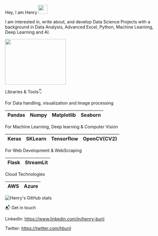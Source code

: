 Hey, I am Henry <img src="https://raw.githubusercontent.com/MartinHeinz/MartinHeinz/master/wave.gif" width="30px">

I am interested in, write about, and develop Data Science Projects with a background in Data Analysis, Advanced Excel, Python, Machine Learning, Deep Learning and AI.

<img src="https://user-images.githubusercontent.com/19470424/124124429-14d3e700-da81-11eb-9cc9-aecd4753ae9e.gif" width="200" height="150">

Libraries & Tools👇

For Data handling, visualization and Image processing

| Pandas  |  Numpy | Matplotlib | Seaborn |
| ------------- | ------------- | ------------- | ------------- |

For Machine Learning, Deep learning & Computer Vision

| Keras | SKLearn | Tensorflow | OpenCV(CV2) |
| ------------- | ------------- | ------------- | ------------- |

For Web Development & WebScraping

| Flask | StreamLit | 
| ------------- | ------------- |

Cloud Technologies

| AWS | Azure | 
| ------------- | ------------- |

![Henry's GitHub stats](https://github-readme-stats.vercel.app/api?username=buriihenry&show_icons=true&theme=radical)

 📬 Get in touch 

LinkedIn: https://www.linkedin.com/in/henry-burii

Twitter: https://twitter.com/hburii 

